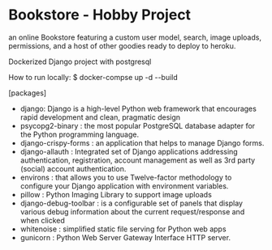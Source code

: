 # Bookstore - Hobby Project

an online Bookstore featuring a custom user model, search, image uploads, permissions, and a host of other goodies ready to deploy to heroku.

Dockerized Django project with postgresql

How to run locally:
$ docker-compse up -d --build

[packages]

* django: Django is a high-level Python web framework that encourages rapid development and clean, pragmatic design
* psycopg2-binary : the most popular PostgreSQL database adapter for the Python programming language.
* django-crispy-forms : an application that helps to manage Django forms. 
* django-allauth : Integrated set of Django applications addressing authentication, registration, account management as well as 3rd party (social) account authentication.
* environs : that allows you to use Twelve-factor methodology to configure your Django application with environment variables.
* pillow : Python Imaging Library to support image uploads
* django-debug-toolbar : is a configurable set of panels that display various debug information about the current request/response and when clicked
* whitenoise : simplified static file serving for Python web apps
* gunicorn : Python Web Server Gateway Interface HTTP server.
